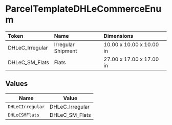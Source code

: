 # ParcelTemplateDHLeCommerceEnum

|Token | Name | Dimensions|
|:---|:---|:---|
| DHLeC_Irregular | Irregular Shipment | 10.00 x 10.00 x 10.00 in|
| DHLeC_SM_Flats | Flats | 27.00 x 17.00 x 17.00 in|



## Values

| Name             | Value            |
| ---------------- | ---------------- |
| `DHLeCIrregular` | DHLeC_Irregular  |
| `DHLeCSMFlats`   | DHLeC_SM_Flats   |